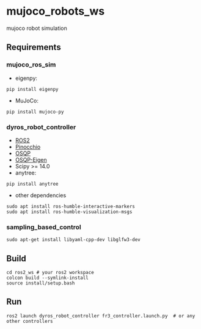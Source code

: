 # mujoco_robots_ws
mujoco robot simulation
## Requirements
### mujoco_ros_sim
- eigenpy:
```
pip install eigenpy
```
- MuJoCo:
```
pip install mujoco-py
```
### dyros_robot_controller
- [ROS2](https://docs.ros.org/en/jazzy/Installation/Ubuntu-Install-Debs.html)
- [Pinocchio](https://stack-of-tasks.github.io/pinocchio/download.html)
- [OSQP](https://osqp.org/docs/get_started/sources.html)
- [OSQP-Eigen](https://github.com/robotology/osqp-eigen)
- Scipy >= 14.0
- anytree:
```
pip install anytree
```
- other dependencies
```
sudo apt install ros-humble-interactive-markers
sudo apt install ros-humble-visualization-msgs
```
### sampling_based_control
```
sudo apt-get install libyaml-cpp-dev libglfw3-dev
```
## Build
```
cd ros2_ws # your ros2 workspace
colcon build --symlink-install
source install/setup.bash
```
## Run
```
ros2 launch dyros_robot_controller fr3_controller.launch.py  # or any other controllers
```